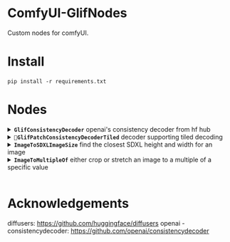 # ComfyUI-GlifNodes

Custom nodes for comfyUI.

# Install

```
pip install -r requirements.txt
```

# Nodes

<details>
  <summary><b><code>GlifConsistencyDecoder</code></b> openai's consistency decoder from hf hub</summary>
    <img src="docs/consistency_vae.png" height="500px"/>
</details>
<details>
  <summary><b><code>🧪GlifPatchConsistencyDecoderTiled</code></b> decoder supporting tiled decoding</summary>
    <img src="docs/patch_vae.png" height="500px"/>
</details>
<details>
  <summary><b><code>ImageToSDXLImageSize</code></b> find the closest SDXL height and width for an image</summary>
    <img src="docs/sdxl_aspect_ratio.png" height="500px"/>
</details>
<details>
  <summary><b><code>ImageToMultipleOf</code></b> either crop or stretch an image to a multiple of a specific value</summary>
    <img src="docs/multiple_of.png" height="500px"/>
</details>

<br>

# Acknowledgements

diffusers: https://github.com/huggingface/diffusers
openai - consistencydecoder: https://github.com/openai/consistencydecoder
